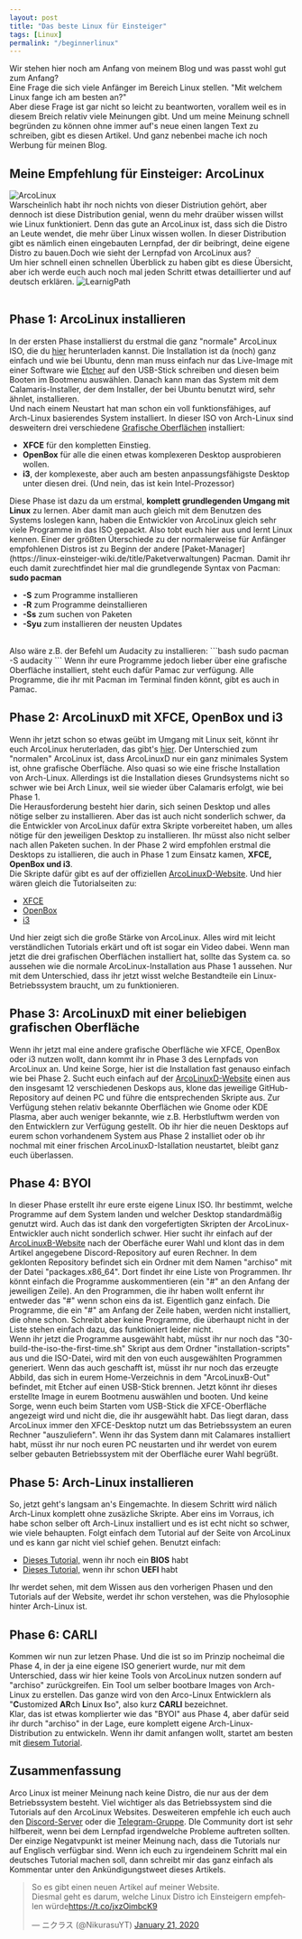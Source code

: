```yaml
---
layout: post
title: "Das beste Linux für Einsteiger"
tags: [Linux]
permalink: "/beginnerlinux"
---
```


Wir stehen hier noch am Anfang von meinem Blog und was passt wohl gut zum Anfang?<br>
Eine Frage die sich viele Anf&auml;nger im Bereich Linux stellen. "Mit welchem Linux fange ich am besten an?"<br>
Aber diese Frage ist gar nicht so leicht zu beantworten, vorallem weil es in diesem Breich relativ viele Meinungen gibt. Und um meine Meinung schnell begr&uuml;nden zu k&ouml;nnen ohne immer auf's neue einen langen Text zu schreiben, gibt es diesen Artikel. Und ganz nebenbei mache ich noch Werbung für meinen Blog.<!--more-->

## Meine Empfehlung für Einsteiger: ArcoLinux
![ArcoLinux](/assets/img/blog/Jan2020/arcolinux-one-liner.jpg)<br>
Warscheinlich habt ihr noch nichts von dieser Distriution gehört, aber dennoch ist diese Distribution genial, wenn du mehr dra&uuml;ber wissen willst wie Linux funktioniert. Denn das gute an ArcoLinux ist, dass sich die Distro an Leute wendet, die mehr &uuml;ber Linux wissen wollen. In dieser Distribution gibt es nämlich einen eingebauten Lernpfad, der dir beibringt, deine eigene Distro zu bauen.Doch wie sieht der Lernpfad von ArcoLinux aus?<br>
Um hier schnell einen schnellen Überblick zu haben gibt es diese Übersicht, aber ich werde euch auch noch mal jeden Schritt etwas detaillierter und auf deutsch erkl&auml;ren.
![LearnigPath](/assets/img/blog/Jan2020/ArcoLinux-learning-path.png)<br><br>

## Phase 1: ArcoLinux installieren

In der ersten Phase installierst du erstmal die ganz "normale" ArcoLinux ISO, die du [hier](https://sourceforge.net/projects/arcolinux/files/ArcoLinux/) herunterladen kannst. Die Installation ist da (noch) ganz einfach und wie bei Ubuntu, denn man muss einfach nur das Live-Image mit einer Software wie [Etcher](https://www.balena.io/etcher/) auf den USB-Stick schreiben und diesen beim Booten im Bootmenu auswählen. Danach kann man das System mit dem Calamaris-Installer, der dem Installer, der bei Ubuntu benutzt wird, sehr &auml;hnlet, installieren.<br>
Und nach einem Neustart hat man schon ein voll funktionsfähiges, auf Arch-Linux basierendes System installiert. In dieser ISO von Arch-Linux sind desweitern drei verschiedene [Grafische Oberfl&auml;chen](https://linux-einsteiger-wiki.de/title/Grafische_Oberflächen) installiert:
<ul>
    <li><b>XFCE</b> f&uuml;r den kompletten Einstieg.</li>
    <li><b>OpenBox</b> f&uuml;r alle die einen etwas komplexeren Desktop ausprobieren wollen.</li>
    <li><b>i3</b>, der komplexeste, aber auch am besten anpassungsfähigste Desktop unter diesen drei. (Und nein, das ist kein Intel-Prozessor)</li>
</ul>
Diese Phase ist dazu da um erstmal, <b>komplett grundlegenden Umgang mit Linux</b> zu lernen. Aber damit man auch gleich mit dem Benutzen des Systems loslegen kann, haben die Entwickler von ArcoLinux gleich sehr viele Programme in das ISO gepackt. Also tobt euch hier aus und lernt Linux kennen. Einer der gr&ouml;&szlig;ten Üterschiede zu der normalerweise für Anf&auml;nger empfohlenen Distros ist zu Beginn der andere [Paket-Manager](https://linux-einsteiger-wiki.de/title/Paketverwaltungen) Pacman. Damit ihr euch damit zurechtfindet hier mal die grundlegende Syntax von Pacman:<br>
<b>sudo pacman</b>
<ul>
    <li><b>-S</b> zum Programme installieren</li>
    <li><b>-R</b> zum Programme deinstallieren</li>
    <li><b>-Ss</b> zum suchen von Paketen</li>
    <li><b>-Syu</b> zum installieren der neusten Updates</li>
</ul><br>
Also w&auml;re z.B. der Befehl um Audacity zu installieren:
```bash
    sudo pacman -S audacity
```
Wenn ihr eure Programme jedoch lieber &uuml;ber eine grafische Oberfläche installiert, steht euch dafür Pamac zur verf&uuml;gung. Alle Programme, die ihr mit Pacman im Terminal finden k&ouml;nnt, gibt es auch in Pamac.

## Phase 2: ArcoLinuxD mit XFCE, OpenBox und i3
Wenn ihr jetzt schon so etwas ge&uuml;bt im Umgang mit Linux seit, könnt ihr euch ArcoLinux heruterladen, das gibt's [hier](https://sourceforge.net/projects/arcolinux/files/ArcoLinuxD/). Der Unterschied zum "normalen" ArcoLinux ist, dass ArcoLinuxD nur ein ganz minimales System ist, ohne grafische Oberfl&auml;che. Also quasi so wie eine frische Installation von Arch-Linux. Allerdings ist die Installation dieses Grundsystems nicht so schwer wie bei Arch Linux, weil sie wieder &uuml;ber Calamaris erfolgt, wie bei Phase 1.<br>
Die Herausforderung besteht hier darin, sich seinen Desktop und alles n&ouml;tige selber zu installieren. Aber das ist auch nicht sonderlich schwer, da die Entwickler von ArcoLinux daf&uuml;r extra Skripte vorbereitet haben, um alles n&ouml;tige für den jeweiligen Desktop zu installieren. Ihr m&uuml;sst also nicht selber nach allen Paketen suchen. In der Phase 2 wird empfohlen erstmal die Desktops zu istallieren, die auch in Phase 1 zum Einsatz kamen, <b>XFCE, OpenBox und i3</b>.<br>
Die Skripte dafür gibt es auf der offiziellen [ArcoLinuxD-Website](https://arcolinuxd.com). Und hier w&auml;ren gleich die Tutorialseiten zu:
<ul>
    <li><a href="https://arcolinuxd.com/1-installation-of-arcolinuxd-xfce/">XFCE</a></li>
    <li><a href="https://arcolinuxd.com/1-installation-of-arcolinuxd-openbox/">OpenBox</a></li>
    <li><a href="https://arcolinuxd.com/1-installation-of-arcolinuxd-i3/">i3</a></li>
</ul>
Und hier zeigt sich die gro&szlig;e Stärke von ArcoLinux. Alles wird mit leicht verst&auml;ndlichen Tutorials erk&auml;rt und oft ist sogar ein Video dabei. Wenn man jetzt die drei grafischen Oberfl&auml;chen installiert hat, sollte das System ca. so aussehen wie die normale ArcoLinux-Installation aus Phase 1 aussehen. Nur mit dem Unterschied, dass ihr jetzt wisst welche Bestandteile ein Linux-Betriebssystem braucht, um zu funktionieren.

## Phase 3: ArcoLinuxD mit einer beliebigen grafischen Oberfl&auml;che
Wenn ihr jetzt mal eine andere grafische Oberfl&auml;che wie XFCE, OpenBox oder i3 nutzen wollt, dann kommt ihr in Phase 3 des Lernpfads von ArcoLinux an. Und keine Sorge, hier ist die Installation fast genauso einfach wie bei Phase 2. Sucht euch einfach auf der [ArcoLinuxD-Website](https://arcolinuxd.com) einen aus den insgesamt 12 verschiedenen Deskops aus, klone das jeweilige GitHub-Repository auf deinen PC und führe die entsprechenden Skripte aus. Zur Verf&uuml;gung stehen relativ bekannte Oberfl&auml;chen wie Gnome oder KDE Plasma, aber auch weniger bekannte, wie z.B. Herbstluftwm werden von den Entwicklern zur Verf&uuml;gung gestellt. Ob ihr hier die neuen Desktops auf eurem schon vorhandenem System aus Phase 2 installiet oder ob ihr nochmal mit einer frischen ArcoLinuxD-Istallation neustartet, bleibt ganz euch &uuml;berlassen.

## Phase 4: BYOI
In dieser Phase erstellt ihr eure erste eigene Linux ISO. Ihr bestimmt, welche Programme auf dem System landen und welcher Desktop standardm&auml;&szlig;ig genutzt wird. Auch das ist dank den vorgefertigten Skripten der ArcoLinux-Entwickler auch nicht sonderlich schwer. Hier sucht ihr einfach auf der [ArcoLinuxB-Website](https://arcolinuxb.com/category/byoi/arcolinuxb-iso/) nach der Oberf&auml;che eurer Wahl und klont das in dem Artikel angegebene Discord-Repository auf euren Rechner. In dem geklonten Repository befindet sich ein Ordner mit dem Namen "archiso" mit der Datei "packages.x86_64". Dort findet ihr eine Liste von Programmen. Ihr könnt einfach die Programme auskommentieren (ein "#" an den Anfang der jeweiligen Zeile). An den Programmen, die ihr haben wollt enfernt ihr entweder das "#" wenn schon eins da ist. Eigentlich ganz einfach. Die Programme, die ein "#" am Anfang der Zeile haben, werden nicht installiert, die ohne schon. Schreibt aber keine Programme, die &uuml;berhaupt nicht in der Liste stehen einfach dazu, das funktioniert leider nicht.<br>
Wenn ihr jetzt die Programme ausgew&auml;hlt habt, müsst ihr nur noch das "30-build-the-iso-the-first-time.sh" Skript aus dem Ordner "installation-scripts" aus und die ISO-Datei, wird mit den von euch ausgew&auml;hlten Programmen generiert. Wenn das auch geschafft ist, m&uuml;sst ihr nur noch das erzeugte Abbild, das sich in eurem Home-Verzeichnis in dem "ArcoLinuxB-Out" befindet, mit Etcher auf einen USB-Stick brennen. Jetzt k&ouml;nnt ihr dieses erstellte Image in eurem Bootmenu ausw&auml;hlen und booten. Und keine Sorge, wenn euch beim Starten vom USB-Stick die XFCE-Oberfl&auml;che angezeigt wird und nicht die, die ihr ausgew&auml;hlt habt. Das liegt daran, dass ArcoLinux immer den XFCE-Desktop nutzt um das Betriebssystem an euren Rechner "auszuliefern". Wenn ihr das System dann mit Calamares installiert habt, m&uuml;sst ihr nur noch euren PC neustarten und ihr werdet von eurem selber gebauten Betriebssystem mit der Oberfl&auml;che eurer Wahl begr&uuml;&szlig;t.

## Phase 5: Arch-Linux installieren
So, jetzt geht's langsam an's Eingemachte. In diesem Schritt wird n&auml;lich Arch-Linux komplett ohne zus&auml;zliche Skripte. Aber eins im Vorraus, ich habe schon selber oft Arch-Linux installiert und es ist echt nicht so schwer, wie viele behaupten. Folgt einfach dem Tutorial auf der Seite von ArcoLinux und es kann gar nicht viel schief gehen. Benutzt einfach:
<ul>
    <li><a href="https://arcolinuxd.com/5-the-actual-installation-of-arch-linux-phase-1-bios/">Dieses Tutorial,</a> wenn ihr noch ein <b>BIOS</b> habt</li>
    <li><a href="https://arcolinuxd.com/5-the-actual-installation-of-arch-linux-phase-1-uefi/">Dieses Tutorial,</a> wenn ihr schon <b>UEFI</b> habt</li>
</ul>
Ihr werdet sehen, mit dem Wissen aus den vorherigen Phasen und den Tutorials auf der Website, werdet ihr schon verstehen, was die Phylosophie hinter Arch-Linux ist.

## Phase 6: CARLI
Kommen wir nun zur letzen Phase. Und die ist so im Prinzip nocheimal die Phase 4, in der ja eine eigene ISO generiert wurde, nur mit dem Unterschied, dass wir hier keine Tools von ArcoLinux nutzen sondern auf "archiso" zur&uuml;ckgreifen. Ein Tool um selber bootbare Images von Arch-Linux zu erstellen. Das ganze wird von den Arco-Linux Entwicklern als "<b>C</b>ustomized <b>AR</b>ch <b>L</b>inux <b>I</b>so", also kurz <b>CARLI</b> bezeichnet.<br>
Klar, das ist etwas komplierter wie das "BYOI" aus Phase 4, aber dafür seid ihr durch "archiso" in der Lage, eure komplett eigene Arch-Linux-Distribution zu entwickeln. Wenn ihr damit anfangen wollt, startet am besten mit <a href="https://arcolinuxiso.com/1-installing-and-learning-about-archiso/">diesem Tutorial</a>.

## Zusammenfassung
Arco Linux ist meiner Meinung nach keine Distro, die nur aus der dem Betriebssystem besteht. Viel wichtiger als das Betriebssystem sind die Tutorials auf den ArcoLinux Websites. Desweiteren empfehle ich euch auch den <a href="https://discord.gg/R2amEEz">Discord-Server</a> oder die <a href="https://t.me/arcolinux_d_b">Telegram-Gruppe</a>. DIe Community dort ist sehr hilfbereit, wenn bei dem Lernpfad irgendwelche Probleme auftreten sollten.<br>
Der einzige Negatvpunkt ist meiner Meinung nach, dass die Tutorials nur auf Englisch verf&uuml;gbar sind. Wenn ich euch zu irgendeinem Schritt mal ein deutsches Tutorial machen soll, dann schreibt mir das ganz einfach als Kommentar unter den Ank&uuml;ndigungstweet dieses Artikels.
<blockquote class="twitter-tweet"><p lang="de" dir="ltr">So es gibt einen neuen Artikel auf meiner Website.<br>Diesmal geht es darum, welche Linux Distro ich Einsteigern empfehlen würde<a href="https://t.co/jxzOimbcK9">https://t.co/jxzOimbcK9</a></p>&mdash; ニクラス (@NikurasuYT) <a href="https://twitter.com/NikurasuYT/status/1219623599222546432?ref_src=twsrc%5Etfw">January 21, 2020</a></blockquote> <script async src="https://platform.twitter.com/widgets.js" charset="utf-8"></script>